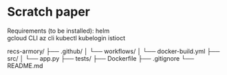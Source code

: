 # Scratch paper

Requirements (to be installed):
helm   
gcloud CLI
az cli
kubectl 
kubelogin 
istioct


recs-armory/
├── .github/
│   └── workflows/
│       └── docker-build.yml
├── src/
│   └── app.py
├── tests/
├── Dockerfile
├── .gitignore
└── README.md